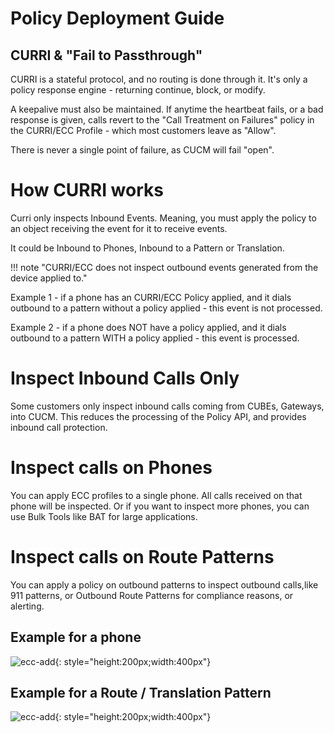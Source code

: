 # Policy Deployment Guide

## CURRI & "Fail to Passthrough"

CURRI is a stateful protocol, and no routing is done through it. It's only a policy response engine - returning continue, block, or modify.

A keepalive must also be maintained. If anytime the heartbeat fails, or a bad response is given, calls revert to the "Call Treatment on Failures" policy in the CURRI/ECC Profile - which most customers leave as "Allow".

There is never a single point of failure, as CUCM will fail "open".

# How CURRI works

Curri only inspects Inbound Events. Meaning, you must apply the policy to an object receiving the event for it to receive events.

It could be Inbound to Phones, Inbound to a Pattern or Translation.

!!! note "CURRI/ECC does not inspect outbound events generated from the device applied to."

Example 1 - if a phone has an CURRI/ECC Policy applied, and it dials outbound to a pattern without a policy applied - this event is not processed.

Example 2 - if a phone does NOT have a policy applied, and it dials outbound to a pattern WITH a policy applied - this event is processed.

# Inspect Inbound Calls Only

Some customers only inspect inbound calls coming from CUBEs, Gateways, into CUCM. This reduces the processing of the Policy API, and provides inbound call protection.

# Inspect calls on Phones

You can apply ECC profiles to a single phone. All calls received on that phone will be inspected. Or if you want to inspect more phones, you can use Bulk Tools like BAT for large applications.

# Inspect calls on Route Patterns

You can apply a policy on outbound patterns to inspect outbound calls,like 911 patterns, or Outbound Route Patterns for compliance reasons, or alerting.

## Example for a phone

![ecc-add](ecc-phone.png){: style="height:200px;width:400px"}

## Example for a Route / Translation Pattern

![ecc-add](ecc-translation.png){: style="height:200px;width:400px"}
